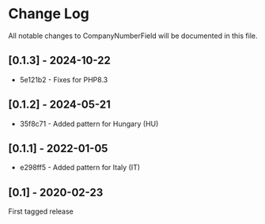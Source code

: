 Change Log
==========

All notable changes to CompanyNumberField will be documented in this file.

## [0.1.3] - 2024-10-22

* 5e121b2 - Fixes for PHP8.3

## [0.1.2] - 2024-05-21

* 35f8c71 - Added pattern for Hungary (HU)

## [0.1.1] - 2022-01-05

* e298ff5 - Added pattern for Italy (IT)

## [0.1] - 2020-02-23

First tagged release

